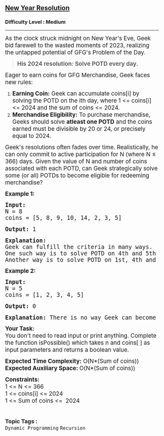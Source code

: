 <h2><a href="https://www.geeksforgeeks.org/problems/good-by-2023/1?page=2&category=Recursion&sortBy=submissions">New Year Resolution</a></h2><h3>Difficulty Level : Medium</h3><hr><div class="problems_problem_content__Xm_eO"><p><span style="font-size: 14pt;">As the clock struck midnight on New Year's Eve, Geek bid farewell to the wasted moments of 2023, realizing the untapped potential of GFG's Problem of the Day. </span></p>
<blockquote>
<p><span style="font-size: 14pt;"><strong>His 2024 resolution: Solve POTD every day.</strong></span></p>
</blockquote>
<p><span style="font-size: 14pt;">Eager to earn coins for GFG Merchandise, Geek faces new rules:</span></p>
<ol>
<li><span style="font-size: 14pt;"><strong>Earning Coin:</strong> Geek can accumulate coins[i] by solving the POTD on the ith day, where 1 &lt;= coins[i] &lt;= 2024 and the sum of coins &lt;= 2024.</span></li>
<li><span style="font-size: 14pt;"><strong>Merchandise Eligibility:</strong> To purchase merchandise, Geeks should solve <strong>atleast one POTD</strong> and the coins earned must be divisible by 20 or 24, or precisely equal to 2024.</span></li>
</ol>
<p><span style="font-size: 14pt;">Geek's resolutions often fades over time. Realistically, he can only commit to active participation for N (where N ≤ 366) days. Given the value of N and number of coins associated with each POTD, can Geek strategically solve some (or all) POTDs to become eligible for redeeming merchandise?</span></p>
<p><span style="font-size: 14pt;"><strong>Example 1:</strong></span></p>
<pre><span style="font-size: 14pt;"><strong>Input:</strong></span><br><span style="font-size: 14pt;">N = 8</span><br><span style="font-size: 14pt;">coins = [5, 8, 9, 10, 14, 2, 3, 5]</span><br><br><span style="font-size: 14pt;"><strong>Output: </strong>1</span><br><br><span style="font-size: 14pt;"><strong>Explanation:</strong></span><br><span style="font-size: 14pt;">Geek can fulfill the criteria in many ways.</span><br><span style="font-size: 14pt;">One such way is to solve POTD on 4th and 5th day.</span><br><span style="font-size: 14pt;">Another way is to solve POTD on 1st, 4th and 8th day.</span></pre>
<p><span style="font-size: 14pt;"><strong>Example 2:</strong></span></p>
<pre><span style="font-size: 14pt;"><strong>Input:<br></strong></span><span style="font-size: 14pt;">N = 5<br></span><span style="font-size: 14pt;">coins = [1, 2, 3, 4, 5]</span><br><br><span style="font-size: 14pt;"><strong>Output: </strong>0</span><br><br><span style="font-size: 14pt;"><strong>Explanation: </strong></span><span style="font-size: 14pt;">There is no way Geek can become eligible.</span></pre>
<p><span style="font-size: 14pt;"><strong>Your Task:&nbsp;<br></strong></span><span style="font-size: 14pt;">You don't need to read input or print anything. Complete the function isPossible() which takes n and coins[ ] as input parameters and returns a boolean value.</span></p>
<p><span style="font-size: 14pt;"><strong>Expected Time Complexity:</strong> O(N*(Sum of coins))<br></span><span style="font-size: 14pt;"><strong>Expected Auxiliary Space: </strong>O(N*(Sum of coins))</span></p>
<p><span style="font-size: 14pt;"><strong>Constraints:<br></strong></span><span style="font-size: 14pt;">1 &lt;= N &lt;= 366<br></span><span style="font-size: 14pt;">1 &lt;= coins[i] &lt;= 2024<br></span><span style="font-size: 14pt;">1 &lt;= Sum of coins &lt;=&nbsp; 2024</span></p></div><br><p><span style=font-size:18px><strong>Topic Tags : </strong><br><code>Dynamic Programming</code>&nbsp;<code>Recursion</code>&nbsp;